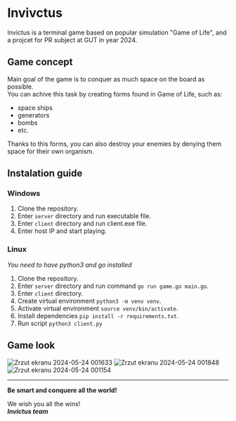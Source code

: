 # Invivctus

Invictus is a terminal game based on popular simulation "Game of Life",
and a projcet for PR subject at GUT in year 2024.

## Game concept

Main goal of the game is to conquer as much space on the board as possible.  
You can achive this task by creating forms found in Game of Life, such as:
- space ships
- generators
- bombs
- etc.

Thanks to this forms, you can also destroy your enemies by denying them space
for their own organism.

## Instalation guide

### Windows
1. Clone the repository.
2. Enter `server` directory and run executable file.
3. Enter `client` directory and run client.exe file.
4. Enter host IP and start playing.

### Linux
*You need to have python3 and go installed*
1. Clone the repository.
2. Enter `server` directory and run command `go run game.go main.go`.
3. Enter `client` directory.
4. Create virtual environment `python3 -m venv venv`.
5. Activate virtual environment `source venv/bin/activate`.
6. Install dependencies `pip install -r requirements.txt`.
7. Run script `python3 client.py`
   

## Game look

![Zrzut ekranu 2024-05-24 001633](https://github.com/mateusz-lisowski/invictus/assets/107402915/9635249d-a5e4-46ba-b73e-74dc602b5838)
![Zrzut ekranu 2024-05-24 001848](https://github.com/mateusz-lisowski/invictus/assets/107402915/b2416ad2-d5a2-4034-91d5-89b332eaccc9)
![Zrzut ekranu 2024-05-24 001154](https://github.com/mateusz-lisowski/invictus/assets/107402915/551991f8-cc6a-4d99-9a6c-6f0bd17a2e0b)

---

**Be smart and conquere all the world!**

We wish you all the wins!  
***Invictus team***
